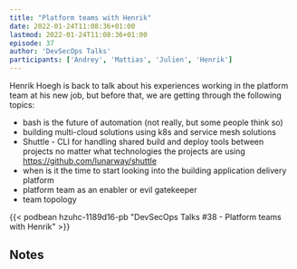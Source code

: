 ```yaml
---
title: "Platform teams with Henrik"
date: 2022-01-24T11:08:36+01:00
lastmod: 2022-01-24T11:08:36+01:00
episode: 37
author: 'DevSecOps Talks'
participants: ['Andrey', 'Mattias', 'Julien', 'Henrik']
---
```


Henrik Hoegh is back to talk about his experiences working in the platform team at his new job, but before that, we are getting through the following topics:
- bash is the future of automation (not really, but some people think so)
- building multi-cloud solutions using k8s and service mesh solutions
- Shuttle - CLI for handling shared build and deploy tools between projects no matter what technologies the projects are using https://github.com/lunarway/shuttle
- when is it the time to start looking into the building application delivery platform
- platform team as an enabler or evil gatekeeper
- team topology

<!--more-->

<!-- Player -->

{{< podbean hzuhc-1189d16-pb "DevSecOps Talks #38 - Platform teams with Henrik" >}}

## Notes